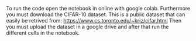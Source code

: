To run the code open the notebook in online with google colab. Furthermore you must download the CIFAR-10 dataset. 
This is a public dataset that can easily be retrived from: 
https://www.cs.toronto.edu/~kriz/cifar.html 
Then you must upload the dataset in a google drive and after that run the different cells in the notebook. 